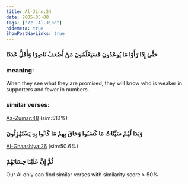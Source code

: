 ```yaml
---
title: Al-Jinn:24
date: 2005-05-08
tags: ["72 .Al-Jinn"]
hidemeta: true 
ShowPostNavLinks: true 
---
```

### حَتَّىٰ إِذَا رَأَوْا مَا يُوعَدُونَ فَسَيَعْلَمُونَ مَنْ أَضْعَفُ نَاصِرًا وَأَقَلُّ عَدَدًا
### meaning: 
When they see what they are promised, they will know who is weaker in supporters and fewer in numbers.
### similar verses: 

[Az-Zumar:48](/39/48) (sim:51.1%)

### وَبَدَا لَهُمْ سَيِّئَاتُ مَا كَسَبُوا وَحَاقَ بِهِمْ مَا كَانُوا بِهِ يَسْتَهْزِئُونَ

[Al-Ghaashiya:26](/88/26) (sim:50.6%)

### ثُمَّ إِنَّ عَلَيْنَا حِسَابَهُمْ

Our AI only can find similar verses with similarity score > 50% 


